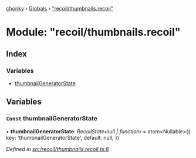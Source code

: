 [chonky](../README.md) › [Globals](../globals.md) › ["recoil/thumbnails.recoil"](_recoil_thumbnails_recoil_.md)

# Module: "recoil/thumbnails.recoil"

## Index

### Variables

* [thumbnailGeneratorState](_recoil_thumbnails_recoil_.md#const-thumbnailgeneratorstate)

## Variables

### `Const` thumbnailGeneratorState

• **thumbnailGeneratorState**: *RecoilState‹null | function›* = atom<Nullable<ThumbnailGenerator>>({
    key: 'thumbnailGeneratorState',
    default: null,
})

*Defined in [src/recoil/thumbnails.recoil.ts:8](https://github.com/TimboKZ/Chonky/blob/5b9fbdf/src/recoil/thumbnails.recoil.ts#L8)*
